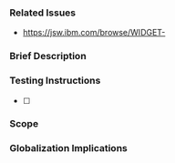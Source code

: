 ### Related Issues
- https://jsw.ibm.com/browse/WIDGET-

### Brief Description

### Testing Instructions
- [ ] 

### Scope
<!-- What functionality does this change affect?  Content, widget functionality, infrastructure, etc? -->

### Globalization Implications
